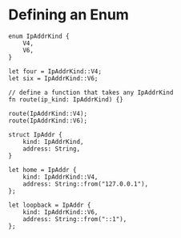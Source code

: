 # Defining an Enum

    enum IpAddrKind {
        V4,
        V6,
    }
    
    let four = IpAddrKind::V4;
    let six = IpAddrKind::V6;
    
    // define a function that takes any IpAddrKind
    fn route(ip_kind: IpAddrKind) {}
    
    route(IpAddrKind::V4);
    route(IpAddrKind::V6);
    
    struct IpAddr {
        kind: IpAddrKind,
        address: String,
    }

    let home = IpAddr {
        kind: IpAddrKind::V4,
        address: String::from("127.0.0.1"),
    };

    let loopback = IpAddr {
        kind: IpAddrKind::V6,
        address: String::from("::1"),
    };

